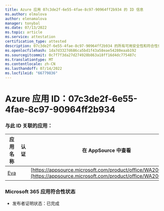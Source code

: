 ```yaml
---
title: Azure 应用 07c3de2f-6e55-4fae-8c97-90964ff2b934 的 ID 信息
ms.author: elmalova
author: elenamalova
manager: tonybal
ms.date: 07/13/2022
ms.topic: article
ms.service: attestation
certification_type: attested
description: 07c3de2f-6e55-4fae-8c97-90964ff2b934 的所有可用安全性和符合性信息信息。
ms.openlocfilehash: 1da7d3327d686ca5bd1f43a58eae54280eaab192
ms.sourcegitcommit: 0c7f7f3da27d274928b863a18ff16d4dc775487c
ms.translationtype: MT
ms.contentlocale: zh-CN
ms.lasthandoff: 07/14/2022
ms.locfileid: "66779836"
---
```

# <a name="azure-app-id-07c3de2f-6e55-4fae-8c97-90964ff2b934"></a>Azure 应用 ID：07c3de2f-6e55-4fae-8c97-90964ff2b934


### <a name="apps-associated-with-this-id"></a>与此 ID 关联的应用：
| **应用名称** | **认证** | **在 AppSource 中查看** |
|--------------|---------------|-----------------------|
| [Eva](../forward/WA200004345.md) |  | [https://appsource.microsoft.com/product/office/WA200004345](https://appsource.microsoft.com/product/office/WA200004345) |

### <a name="microsoft-365-app-compliance-status"></a>Microsoft 365 应用符合性状态
- 发布者证明状态：已完成
